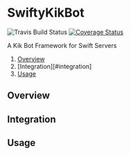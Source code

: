 # SwiftyKikBot
![Travis Build Status](https://travis-ci.org/pjtnt11/SwiftyKikBot.svg?branch=master)
[![Coverage Status](https://coveralls.io/repos/github/pjtnt11/SwiftyKikBot/badge.svg?branch=master)](https://coveralls.io/github/pjtnt11/SwiftyKikBot?branch=master)

A Kik Bot Framework for Swift Servers

1. [Overview](#overview)
2. [Integration][#integration]
3. [Usage](#usage)

## Overview

## Integration

## Usage
